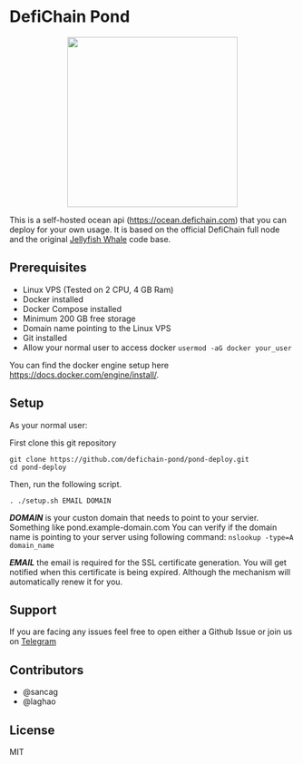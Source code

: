 # DefiChain Pond

<p align="center"><img src="https://user-images.githubusercontent.com/100532523/171270272-6e551042-4925-4096-8349-b89d1f2199dc.png" width="300px"/></p>


This is a self-hosted ocean api (https://ocean.defichain.com) that you can deploy for your own usage. It is based on the official DefiChain full node and the original [Jellyfish Whale](https://github.com/JellyfishSDK/jellyfish/) code base.

## Prerequisites

- Linux VPS (Tested on 2 CPU, 4 GB Ram)
- Docker installed
- Docker Compose installed
- Minimum 200 GB free storage
- Domain name pointing to the Linux VPS
- Git installed
- Allow your normal user to access docker ```usermod -aG docker your_user```

You can find the docker engine setup here https://docs.docker.com/engine/install/.

## Setup

As your normal user:

First clone this git repository

```
git clone https://github.com/defichain-pond/pond-deploy.git
cd pond-deploy
```

Then, run the following script.

```
. ./setup.sh EMAIL DOMAIN
```

***DOMAIN*** is your custon domain that needs to point to your servier. Something like pond.example-domain.com
You can verify if the domain name is pointing to your server using following command: ```nslookup -type=A domain_name```

***EMAIL*** the email is required for the SSL certificate generation. You will get notified when this certificate is being expired. Although the mechanism will automatically renew it for you.

## Support
If you are facing any issues feel free to open either a Github Issue or join us on [Telegram](https://t.me/+lv1Scz8rO7U0OTM0)

## Contributors
- @sancag
- @laghao

## License
MIT
